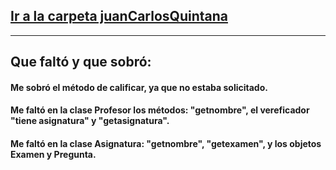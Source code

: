 ## [Ir a la carpeta juanCarlosQuintana](src/juanCarlosQuintana/)
---
## Que faltó y que sobró:
#### Me sobró el método de calificar, ya que no estaba solicitado.
#### Me faltó en la clase Profesor los métodos: "getnombre", el vereficador "tiene asignatura" y "getasignatura".
#### Me faltó en la clase Asignatura: "getnombre", "getexamen", y los objetos Examen y Pregunta.



